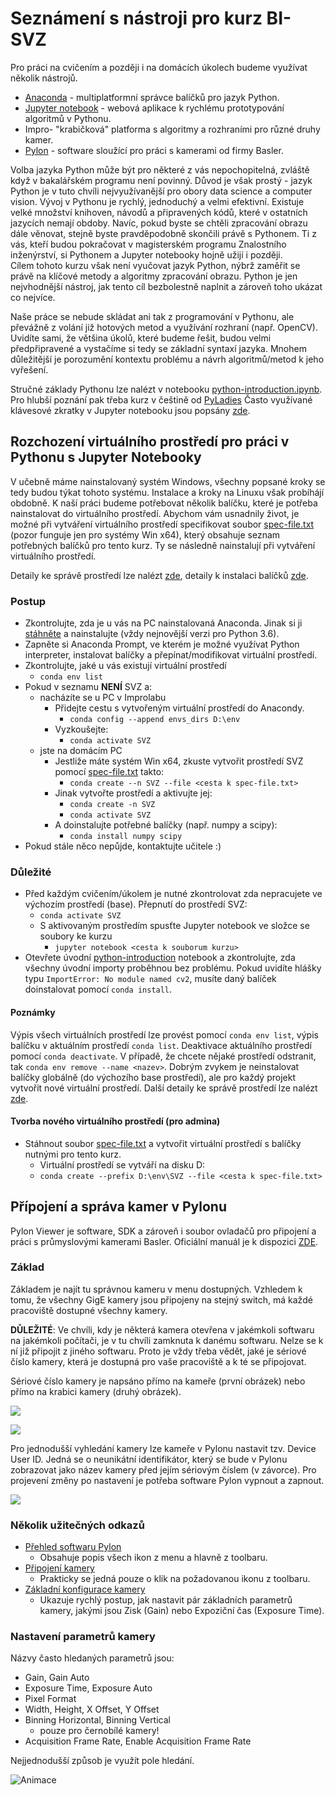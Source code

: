 # Seznámení s nástroji pro kurz BI-SVZ
Pro práci na cvičením a později i na domácích úkolech budeme využívat několik nástrojů. 
* [Anaconda](https://www.anaconda.com/) - multiplatformní správce balíčků pro jazyk Python.
* [Jupyter notebook](http://jupyter.org/) - webová aplikace k rychlému prototypování algoritmů v Pythonu.
* Impro- "krabičková" platforma s algoritmy a rozhraními pro různé druhy kamer.
* [Pylon](https://www.baslerweb.com/en/products/software/basler-pylon-camera-software-suite/) - software sloužící pro práci s kamerami od firmy Basler. 
  
Volba jazyka Python může být pro některé z vás nepochopitelná, zvláště když v bakalářském programu není povinný. Důvod je však prostý - jazyk Python je v tuto chvíli nejvyužívanější pro obory data science a computer vision. Vývoj v Pythonu je rychlý, jednoduchý a velmi efektivní. Existuje velké množství knihoven, návodů a připravených kódů, které v ostatních jazycích nemají obdoby. Navíc, pokud byste se chtěli zpracování obrazu dále věnovat, stejně byste pravděpodobně skončili právě s Pythonem. Ti z vás, kteří budou pokračovat v magisterském programu Znalostního inženýrství, si Pythonem a Jupyter notebooky hojně užijí i později.
​    
Cílem tohoto kurzu však není vyučovat jazyk Python, nýbrž zaměřit se právě na klíčové metody a algoritmy zpracování obrazu. Python je jen nejvhodnější nástroj, jak tento cíl bezbolestně naplnit a zároveň toho ukázat co nejvíce. 

Naše práce se nebude skládat ani tak z programování v Pythonu, ale převážně z volání již hotových metod a využívání rozhraní (např. OpenCV). Uvidíte sami, že většina úkolů, které budeme řešit, budou velmi předpřipravené a vystačíme si tedy se základní syntaxí jazyka. Mnohem důležitější je porozumění kontextu problému a návrh algoritmů/metod k jeho vyřešení.

Stručné základy Pythonu lze nalézt v notebooku [python-introduction.ipynb](python-introduction.ipynb). Pro hlubší poznání pak třeba kurz v češtině od [PyLadies](https://naucse.python.cz/course/pyladies/)
Často využívané klávesové zkratky v Jupyter notebooku jsou popsány [zde](../jupyter-notebook-cheat-sheet.pdf).


## Rozchození virtuálního prostředí pro práci v Pythonu s Jupyter Notebooky

V učebně máme nainstalovaný systém Windows, všechny popsané kroky se tedy budou týkat tohoto systému. Instalace a kroky na Linuxu však probíhájí obdobně. 
K naší práci budeme potřebovat několik balíčku, které je potřeba nainstalovat do virtuálního prostředí. Abychom vám usnadnily život, je možné při vytváření virtuálního prostředí specifikovat soubor [spec-file.txt](spec-file.txt) (pozor funguje jen pro systémy Win x64), který obsahuje seznam potřebných balíčků pro tento kurz. Ty se následně nainstalují při vytváření virtuálního prostředí. 

Detaily ke správě prostředí lze nalézt [zde](https://conda.io/docs/user-guide/tasks/manage-environments.html), detaily k instalaci balíčků [zde](https://conda.io/docs/user-guide/tasks/manage-pkgs.html).

### Postup
* Zkontrolujte, zda je u vás na PC nainstalovaná Anaconda. Jinak si ji [stáhněte](https://www.anaconda.com/download) a nainstalujte (vždy nejnovější verzi pro Python 3.6).
* Zapněte si Anaconda Prompt, ve kterém je možné využívat Python interpreter, instalovat balíčky a přepínat/modifikovat virtuální prostředí.
* Zkontrolujte, jaké u vás existují virtuální prostředí 
  * `conda env list`
* Pokud v seznamu **NENÍ** SVZ a:
    *  nacházíte se u PC v Improlabu
        * Přidejte cestu s vytvořeným virtuální prostředí do Anacondy. 
            * `conda config --append envs_dirs D:\env`
        * Vyzkoušejte:
            * `conda activate SVZ`
    * jste na domácím PC 
        * Jestliže máte systém Win x64, zkuste vytvořit prostředí SVZ pomocí [spec-file.txt](spec-file.txt) takto:
            * `conda create --n SVZ --file <cesta k spec-file.txt>`
        * Jinak vytvořte prostředí a aktivujte jej:
            * `conda create -n SVZ`
            * `conda activate SVZ`
        * A doinstalujte potřebné balíčky  (např. numpy a scipy):
            * `conda install numpy scipy `
* Pokud stále něco nepůjde, kontaktujte učitele :)

### Důležité

* Před každým cvičením/úkolem je nutné zkontrolovat zda nepracujete ve výchozím prostředí (base). Přepnutí do prostředí SVZ:
  * `conda activate SVZ`
  * S aktivovaným prostředím spusťte Jupyter notebook ve složce se soubory ke kurzu
  	* `jupyter notebook <cesta k souborum kurzu>` 
* Otevřete úvodní [python-introduction](python-introduction.ipynb) notebook a zkontrolujte, zda všechny úvodní importy proběhnou bez problému. Pokud uvidíte hlášky typu `ImportError: No module named cv2`, musíte daný balíček doinstalovat pomocí `conda install`.

#### Poznámky

Výpis všech virtuálních prostředí lze provést pomocí `conda env list`, výpis balíčku v aktuálním prostředí `conda list`. Deaktivace aktuálního prostředí pomocí `conda deactivate`.  V případě, že chcete nějaké prostředí odstranit, tak `conda env remove --name <nazev>`. Dobrým zvykem je neinstalovat balíčky globálně (do výchozího base prostředí), ale pro každý projekt vytvořit nové virtuální prostředí. Další detaily ke správě prostředí lze nalézt [zde](https://conda.io/docs/user-guide/tasks/manage-environments.html).

#### Tvorba nového virtuálního prostředí (pro admina) 

- Stáhnout soubor [spec-file.txt](spec-file.txt) a vytvořit virtuální prostředí s balíčky nutnými pro tento kurz. 
  - Virtuální prostředí se vytváří na disku D:
  - `conda create --prefix D:\env\SVZ --file <cesta k spec-file.txt>`


## Přípojení a správa kamer v Pylonu 
Pylon Viewer je software, SDK a zároveň i soubor ovladačů pro připojení a práci s průmyslovými kamerami Basler. Oficiální manuál je k dispozici [ZDE](https://docs.baslerweb.com/#t=en%2Fpylon_camera_software_suite.htm%23bc-1&rhtocid=_3_0). 

### Základ
Základem je najít tu správnou kameru v menu dostupných. Vzhledem k tomu, že všechny GigE kamery jsou připojeny na stejný switch, má každé pracoviště dostupné všechny kamery. 

**DŮLEŽITÉ**: Ve chvíli, kdy je některá kamera otevřena v jakémkoli softwaru na jakémkoli počítači, je v tu chvíli zamknuta k danému softwaru. Nelze se k ní již připojit z jiného softwaru. Proto je vždy třeba vědět, jaké je sériové číslo kamery, která je dostupná pro vaše pracoviště a k té se připojovat.

Sériové číslo kamery je napsáno přímo na kameře (první obrázek) nebo přímo na krabici kamery (druhý obrázek).

![](images/kam_SN.png "")

![](images/krab_SN.png "")



Pro jednodušší vyhledání kamery lze kameře v Pylonu nastavit tzv. Device User ID. Jedná se o neunikátní identifikátor, který se bude v Pylonu zobrazovat jako název kamery před jejím sériovým číslem (v závorce). Pro projevení změny po nastavení je potřeba software Pylon vypnout a zapnout.

![](images/device_user_id.png)

### Několik užitečných odkazů
- [Přehled softwaru Pylon](https://docs.baslerweb.com/#t=en%2Foverview_of_the_pylon_viewer.htm%23bc-1&rhtocid=_3_0_0_0)
  - Obsahuje popis všech ikon z menu a hlavně z toolbaru.
- [Připojení kamery](https://docs.baslerweb.com/#t=en%2Fopening_and_closing_a_camera.htm)
  - Prakticky se jedná pouze o klik na požadovanou ikonu z toolbaru.
- [Základní konfigurace kamery](https://docs.baslerweb.com/#t=en%2Fconfiguring_a_camera.htm)
  - Ukazuje rychlý postup, jak nastavit pár základních parametrů kamery, jakými jsou Zisk (Gain) nebo Expoziční čas (Exposure Time).

### Nastavení parametrů kamery
Názvy často hledaných parametrů jsou:

- Gain, Gain Auto
- Exposure Time, Exposure Auto
- Pixel Format
- Width, Height, X Offset, Y Offset
- Binning Horizontal, Binning Vertical
  - pouze pro černobílé kamery!
- Acquisition Frame Rate, Enable Acquisition Frame Rate



Nejjednodušší způsob je využít pole hledání. 

![Animace](images/animation_setting_parameters.gif)
